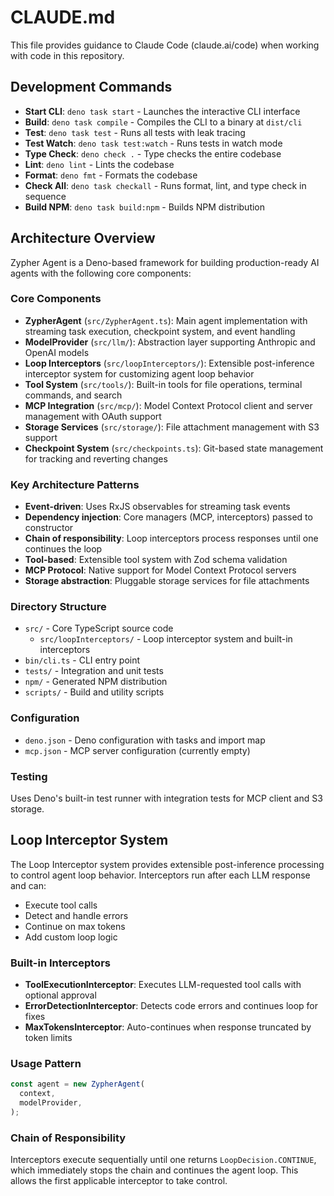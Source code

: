 # CLAUDE.md

This file provides guidance to Claude Code (claude.ai/code) when working with
code in this repository.

## Development Commands

- **Start CLI**: `deno task start` - Launches the interactive CLI interface
- **Build**: `deno task compile` - Compiles the CLI to a binary at `dist/cli`
- **Test**: `deno task test` - Runs all tests with leak tracing
- **Test Watch**: `deno task test:watch` - Runs tests in watch mode
- **Type Check**: `deno check .` - Type checks the entire codebase
- **Lint**: `deno lint` - Lints the codebase
- **Format**: `deno fmt` - Formats the codebase
- **Check All**: `deno task checkall` - Runs format, lint, and type check in
  sequence
- **Build NPM**: `deno task build:npm` - Builds NPM distribution

## Architecture Overview

Zypher Agent is a Deno-based framework for building production-ready AI agents
with the following core components:

### Core Components

- **ZypherAgent** (`src/ZypherAgent.ts`): Main agent implementation with
  streaming task execution, checkpoint system, and event handling
- **ModelProvider** (`src/llm/`): Abstraction layer supporting Anthropic and
  OpenAI models
- **Loop Interceptors** (`src/loopInterceptors/`): Extensible post-inference
  interceptor system for customizing agent loop behavior
- **Tool System** (`src/tools/`): Built-in tools for file operations, terminal
  commands, and search
- **MCP Integration** (`src/mcp/`): Model Context Protocol client and server
  management with OAuth support
- **Storage Services** (`src/storage/`): File attachment management with S3
  support
- **Checkpoint System** (`src/checkpoints.ts`): Git-based state management for
  tracking and reverting changes

### Key Architecture Patterns

- **Event-driven**: Uses RxJS observables for streaming task events
- **Dependency injection**: Core managers (MCP, interceptors) passed to
  constructor
- **Chain of responsibility**: Loop interceptors process responses until one
  continues the loop
- **Tool-based**: Extensible tool system with Zod schema validation
- **MCP Protocol**: Native support for Model Context Protocol servers
- **Storage abstraction**: Pluggable storage services for file attachments

### Directory Structure

- `src/` - Core TypeScript source code
  - `src/loopInterceptors/` - Loop interceptor system and built-in interceptors
- `bin/cli.ts` - CLI entry point
- `tests/` - Integration and unit tests
- `npm/` - Generated NPM distribution
- `scripts/` - Build and utility scripts

### Configuration

- `deno.json` - Deno configuration with tasks and import map
- `mcp.json` - MCP server configuration (currently empty)

### Testing

Uses Deno's built-in test runner with integration tests for MCP client and S3
storage.

## Loop Interceptor System

The Loop Interceptor system provides extensible post-inference processing to
control agent loop behavior. Interceptors run after each LLM response and can:

- Execute tool calls
- Detect and handle errors
- Continue on max tokens
- Add custom loop logic

### Built-in Interceptors

- **ToolExecutionInterceptor**: Executes LLM-requested tool calls with optional
  approval
- **ErrorDetectionInterceptor**: Detects code errors and continues loop for
  fixes
- **MaxTokensInterceptor**: Auto-continues when response truncated by token
  limits

### Usage Pattern

```typescript
const agent = new ZypherAgent(
  context,
  modelProvider,
);
```

### Chain of Responsibility

Interceptors execute sequentially until one returns `LoopDecision.CONTINUE`,
which immediately stops the chain and continues the agent loop. This allows the
first applicable interceptor to take control.

